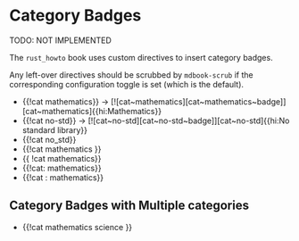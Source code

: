 # Category Badges

TODO: NOT IMPLEMENTED

The `rust_howto` book uses custom directives to insert category badges.

Any left-over directives should be scrubbed by `mdbook-scrub` if the corresponding
configuration toggle is set (which is the default).


- {{!cat mathematics}} -> [![cat~mathematics][cat~mathematics~badge]][cat~mathematics]{{hi:Mathematics}}
- {{!cat no-std}} -> [![cat~no-std][cat~no-std~badge]][cat~no-std]{{hi:No standard library}}
- {{!cat no_std}}
- {{!cat mathematics }}
- {{ !cat mathematics}}
- {{!cat: mathematics}}
- {{!cat : mathematics}}

## Category Badges with Multiple categories

- {{!cat mathematics science }}
